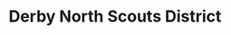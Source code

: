 ---
title: Derby North Scouts District
type: necker
layout: section
publishDate: 2025-07-25T13:00:00Z
params:
  showNecker: triple
  rightOuterBorder: tsa-emerald
  leftOuterBorder: tsa-emerald
  rightMiddleBorder: tsa-scarlet
  leftMiddleBorder: tsa-scarlet
  rightInnerBorder: tsa-turquoise
  leftInnerBorder: tsa-turquoise
  rightMain: tsa-turquoise
  leftMain: tsa-turquoise
  location: No HQ
  founded: unknown
---